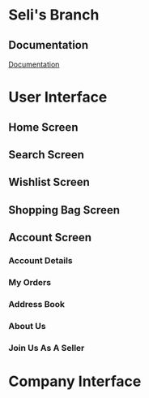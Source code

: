 # Seli's Branch

## Documentation
[Documentation](Documentationn.docx)

# User Interface 
## Home Screen

## Search Screen

## Wishlist Screen

## Shopping Bag Screen

## Account Screen

### Account Details

### My Orders

### Address Book

### About Us

### Join Us As A Seller


# Company Interface
